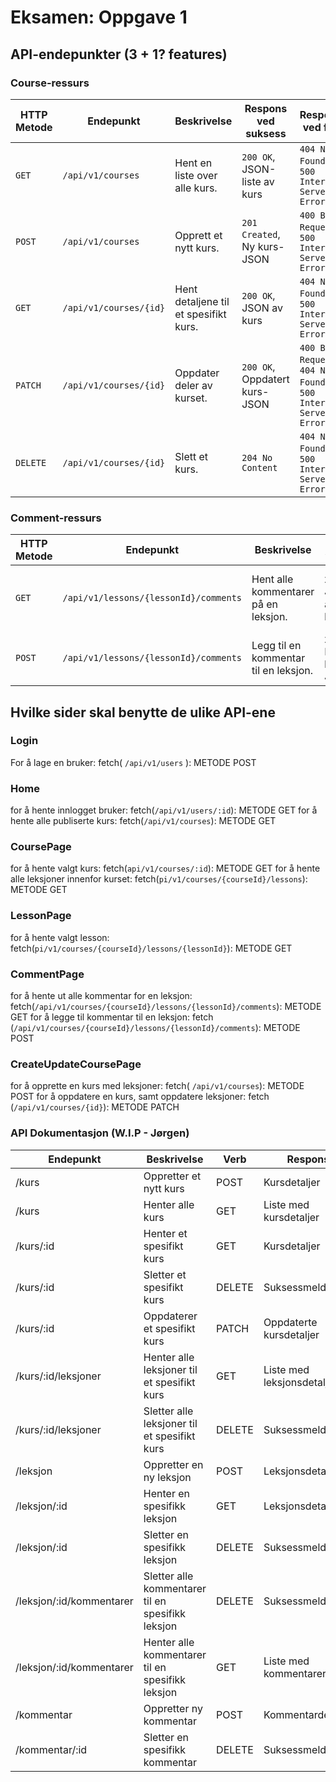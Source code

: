 # Eksamen: Oppgave 1
## API-endepunkter (3 + 1? features)

### Course-ressurs

| HTTP Metode | Endepunkt               | Beskrivelse                                   | Respons ved suksess                | Respons ved feil                      |
|-------------|--------------------------|-----------------------------------------------|------------------------------------|---------------------------------------|
| `GET`       | `/api/v1/courses`        | Hent en liste over alle kurs.                 | `200 OK`, JSON-liste av kurs       | `404 Not Found`, `500 Internal Server Error` |
| `POST`      | `/api/v1/courses`        | Opprett et nytt kurs.                         | `201 Created`, Ny kurs-JSON        | `400 Bad Request`, `500 Internal Server Error` |
| `GET`       | `/api/v1/courses/{id}`   | Hent detaljene til et spesifikt kurs.         | `200 OK`, JSON av kurs             | `404 Not Found`, `500 Internal Server Error` |
| `PATCH`     | `/api/v1/courses/{id}`   | Oppdater deler av kurset.                     | `200 OK`, Oppdatert kurs-JSON      | `400 Bad Request`, `404 Not Found`, `500 Internal Server Error` |
| `DELETE`    | `/api/v1/courses/{id}`   | Slett et kurs.                                | `204 No Content`                   | `404 Not Found`, `500 Internal Server Error` |


### Comment-ressurs

| HTTP Metode | Endepunkt                                                | Beskrivelse                                   | Respons ved suksess                | Respons ved feil                      |
|-------------|-----------------------------------------------------------|-----------------------------------------------|------------------------------------|---------------------------------------|
| `GET`       | `/api/v1/lessons/{lessonId}/comments`  | Hent alle kommentarer på en leksjon.          | `200 OK`, JSON-liste av kommentarer| `404 Not Found`, `500 Internal Server Error` |
| `POST`      | `/api/v1/lessons/{lessonId}/comments`  | Legg til en kommentar til en leksjon.         | `201 Created`, Ny kommentar-JSON   | `400 Bad Request`, `500 


## Hvilke sider skal benytte de ulike API-ene

### Login
For å lage en bruker: fetch( `/api/v1/users` ): METODE POST

### Home 
for å hente innlogget bruker: fetch(`/api/v1/users/:id`): METODE GET 
for å hente alle publiserte kurs: fetch(`/api/v1/courses`): METODE GET 

### CoursePage 
for å hente valgt kurs: fetch(`api/v1/courses/:id`): METODE GET 
for å hente alle leksjoner innenfor kurset: fetch(`pi/v1/courses/{courseId}/lessons`): METODE GET 

### LessonPage 
for å hente valgt lesson: fetch(`pi/v1/courses/{courseId}/lessons/{lessonId}`): METODE GET 

### CommentPage
for å hente ut alle kommentar for en leksjon: fetch(`/api/v1/courses/{courseId}/lessons/{lessonId}/comments`): METODE GET
for å legge til kommentar til en leksjon: fetch (`/api/v1/courses/{courseId}/lessons/{lessonId}/comments`): METODE POST

### CreateUpdateCoursePage
for å opprette en kurs med leksjoner: fetch( `/api/v1/courses`): METODE POST
for å oppdatere en kurs, samt oppdatere leksjoner: fetch (`/api/v1/courses/{id}`): METODE PATCH


### API Dokumentasjon (W.I.P - Jørgen)
| Endepunkt | Beskrivelse | Verb | Respons | Statuskode |  Returdata | URL |
|--|--|--|--|--|--|--|
| /kurs | Oppretter et nytt kurs | POST | Kursdetaljer | 201, 400, 500 |
| /kurs | Henter alle kurs | GET | Liste med kursdetaljer | 200, 400, 404, 500 | 
| /kurs/:id | Henter et spesifikt kurs | GET | Kursdetaljer | 200, 400, 404, 500 |
| /kurs/:id | Sletter et spesifikt kurs | DELETE | Suksessmelding| 204, 400, 404, 500 |
| /kurs/:id | Oppdaterer et spesifikt kurs| PATCH | Oppdaterte kursdetaljer | 200, 400, 404, 500 | 
| /kurs/:id/leksjoner | Henter alle leksjoner til et spesifikt kurs| GET | Liste med leksjonsdetaljer | 200, 400, 404, 500 | 
| /kurs/:id/leksjoner |  Sletter alle leksjoner til et spesifikt kurs | DELETE | Suksessmelding | 204, 400, 404, 500 | 
| /leksjon | Oppretter en ny leksjon | POST | Leksjonsdetaljer| 201, 400, 404, 500
| /leksjon/:id | Henter en spesifikk leksjon | GET | Leksjonsdetaljer | 200, 400, 404, 500 | 
| /leksjon/:id | Sletter en spesifikk leksjon | DELETE | Suksessmelding | 204, 400, 404, 500 | 
| /leksjon/:id/kommentarer | Sletter alle kommentarer til en spesifikk leksjon | DELETE | Suksessmelding | 204, 400, 404, 500 | 
| /leksjon/:id/kommentarer | Henter alle kommentarer til en spesifikk leksjon | GET | Liste med kommentarer | 200, 400, 404, 500 | 
| /kommentar | Oppretter ny kommentar | POST | Kommentardetaljer | 201, 400, 404, 500
| /kommentar/:id | Sletter en spesifikk kommentar | DELETE | Suksessmelding | 204, 400, 404, 500
